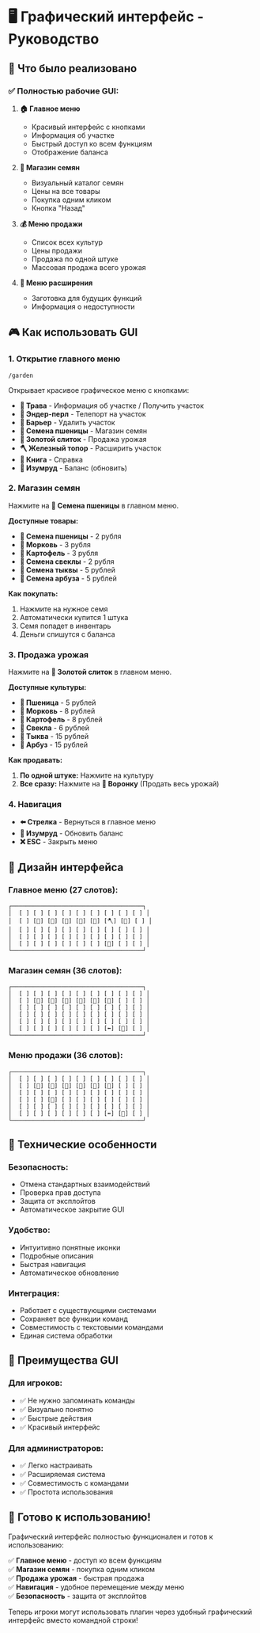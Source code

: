 # 🖥️ Графический интерфейс - Руководство

## 🎯 **Что было реализовано**

### ✅ **Полностью рабочие GUI:**

1. **🏠 Главное меню**
   - Красивый интерфейс с кнопками
   - Информация об участке
   - Быстрый доступ ко всем функциям
   - Отображение баланса

2. **🛒 Магазин семян**
   - Визуальный каталог семян
   - Цены на все товары
   - Покупка одним кликом
   - Кнопка "Назад"

3. **💰 Меню продажи**
   - Список всех культур
   - Цены продажи
   - Продажа по одной штуке
   - Массовая продажа всего урожая

4. **🔧 Меню расширения**
   - Заготовка для будущих функций
   - Информация о недоступности

## 🎮 **Как использовать GUI**

### **1. Открытие главного меню**
```
/garden
```
Открывает красивое графическое меню с кнопками:

- **🌱 Трава** - Информация об участке / Получить участок
- **🔮 Эндер-перл** - Телепорт на участок
- **🚫 Барьер** - Удалить участок
- **🌾 Семена пшеницы** - Магазин семян
- **🥇 Золотой слиток** - Продажа урожая
- **🪓 Железный топор** - Расширить участок
- **📖 Книга** - Справка
- **💎 Изумруд** - Баланс (обновить)

### **2. Магазин семян**
Нажмите на **🌾 Семена пшеницы** в главном меню.

**Доступные товары:**
- **🌾 Семена пшеницы** - 2 рубля
- **🥕 Морковь** - 3 рубля
- **🥔 Картофель** - 3 рубля
- **🔴 Семена свеклы** - 2 рубля
- **🎃 Семена тыквы** - 5 рублей
- **🍉 Семена арбуза** - 5 рублей

**Как покупать:**
1. Нажмите на нужное семя
2. Автоматически купится 1 штука
3. Семя попадет в инвентарь
4. Деньги спишутся с баланса

### **3. Продажа урожая**
Нажмите на **🥇 Золотой слиток** в главном меню.

**Доступные культуры:**
- **🌾 Пшеница** - 5 рублей
- **🥕 Морковь** - 8 рублей
- **🥔 Картофель** - 8 рублей
- **🔴 Свекла** - 6 рублей
- **🎃 Тыква** - 15 рублей
- **🍉 Арбуз** - 15 рублей

**Как продавать:**
1. **По одной штуке:** Нажмите на культуру
2. **Все сразу:** Нажмите на **🔄 Воронку** (Продать весь урожай)

### **4. Навигация**
- **⬅️ Стрелка** - Вернуться в главное меню
- **💎 Изумруд** - Обновить баланс
- **❌ ESC** - Закрыть меню

## 🎨 **Дизайн интерфейса**

### **Главное меню (27 слотов):**
```
┌─────────────────────────────────────┐
│  [ ] [ ] [ ] [ ] [ ] [ ] [ ] [ ] [ ] │
│  [ ] [🌱] [🔮] [🚫] [🌾] [🥇] [🪓] [📖] [ ] │
│  [ ] [ ] [ ] [ ] [ ] [ ] [ ] [ ] [ ] │
│  [ ] [ ] [ ] [ ] [ ] [ ] [ ] [ ] [ ] │
│  [ ] [ ] [ ] [ ] [ ] [ ] [💎] [ ] [ ] │
└─────────────────────────────────────┘
```

### **Магазин семян (36 слотов):**
```
┌─────────────────────────────────────┐
│  [ ] [ ] [ ] [ ] [ ] [ ] [ ] [ ] [ ] │
│  [ ] [🌾] [🥕] [🥔] [🔴] [🎃] [🍉] [ ] [ ] │
│  [ ] [ ] [ ] [ ] [ ] [ ] [ ] [ ] [ ] │
│  [ ] [ ] [ ] [ ] [ ] [ ] [ ] [ ] [ ] │
│  [ ] [ ] [ ] [ ] [ ] [ ] [ ] [ ] [ ] │
│  [ ] [ ] [ ] [ ] [ ] [ ] [⬅️] [💎] [ ] │
└─────────────────────────────────────┘
```

### **Меню продажи (36 слотов):**
```
┌─────────────────────────────────────┐
│  [ ] [ ] [ ] [ ] [ ] [ ] [ ] [ ] [ ] │
│  [ ] [🌾] [🥕] [🥔] [🔴] [🎃] [🍉] [ ] [ ] │
│  [ ] [ ] [ ] [ ] [ ] [ ] [ ] [ ] [ ] │
│  [ ] [ ] [🔄] [ ] [ ] [ ] [ ] [ ] [ ] │
│  [ ] [ ] [ ] [ ] [ ] [ ] [ ] [ ] [ ] │
│  [ ] [ ] [ ] [ ] [ ] [ ] [⬅️] [💎] [ ] │
└─────────────────────────────────────┘
```

## 🔧 **Технические особенности**

### **Безопасность:**
- Отмена стандартных взаимодействий
- Проверка прав доступа
- Защита от эксплойтов
- Автоматическое закрытие GUI

### **Удобство:**
- Интуитивно понятные иконки
- Подробные описания
- Быстрая навигация
- Автоматическое обновление

### **Интеграция:**
- Работает с существующими системами
- Сохраняет все функции команд
- Совместимость с текстовыми командами
- Единая система обработки

## 🎯 **Преимущества GUI**

### **Для игроков:**
- ✅ Не нужно запоминать команды
- ✅ Визуально понятно
- ✅ Быстрые действия
- ✅ Красивый интерфейс

### **Для администраторов:**
- ✅ Легко настраивать
- ✅ Расширяемая система
- ✅ Совместимость с командами
- ✅ Простота использования

## 🚀 **Готово к использованию!**

Графический интерфейс полностью функционален и готов к использованию:

✅ **Главное меню** - доступ ко всем функциям  
✅ **Магазин семян** - покупка одним кликом  
✅ **Продажа урожая** - быстрая продажа  
✅ **Навигация** - удобное перемещение между меню  
✅ **Безопасность** - защита от эксплойтов  

Теперь игроки могут использовать плагин через удобный графический интерфейс вместо командной строки! 